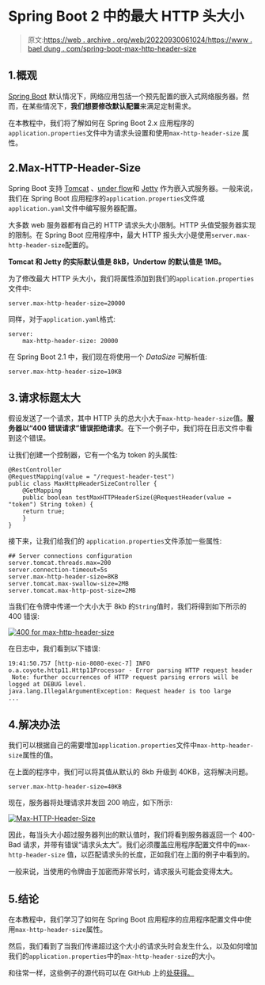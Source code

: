 # Spring Boot 2 中的最大 HTTP 头大小

> 原文:[https://web . archive . org/web/20220930061024/https://www . bael dung . com/spring-boot-max-http-header-size](https://web.archive.org/web/20220930061024/https://www.baeldung.com/spring-boot-max-http-header-size)

## 1.概观

[Spring Boot](/web/20220628055021/https://www.baeldung.com/spring-boot) 默认情况下，网络应用包括一个预先配置的嵌入式网络服务器。然而，在某些情况下，**我们想要修改默认配置**来满足定制需求。

在本教程中，我们将了解如何在 Spring Boot 2.x 应用程序的`application.properties`文件中为请求头设置和使用`max-http-header-size` 属性。

## 2.Max-HTTP-Header-Size

Spring Boot 支持 [Tomcat](/web/20220628055021/https://www.baeldung.com/tomcat) 、[under flow](/web/20220628055021/https://www.baeldung.com/jboss-undertow)和 [Jetty](/web/20220628055021/https://www.baeldung.com/jetty-embedded) 作为嵌入式服务器。一般来说，我们在 Spring Boot 应用程序的`application.properties`文件或`application.yaml`文件中编写服务器配置。

大多数 web 服务器都有自己的 HTTP 请求头大小限制。HTTP 头值受服务器实现的限制。在 Spring Boot 应用程序中，最大 HTTP 报头大小是使用`server.max-http-header-size`配置的。

**Tomcat 和 Jetty 的实际默认值是 8kB，Undertow 的默认值是 1MB。**

为了修改最大 HTTP 头大小，我们将属性添加到我们的`application.properties`文件中:

```
server.max-http-header-size=20000
```

同样，对于`application.yaml`格式:

```
server:
    max-http-header-size: 20000
```

在 Spring Boot 2.1 中，我们现在将使用一个 *DataSize* 可解析值:

```
server.max-http-header-size=10KB
```

## 3.请求标题太大

假设发送了一个请求，其中 HTTP 头的总大小大于`max-http-header-size`值。**服务器以“400 错误请求”错误拒绝请求**。在下一个例子中，我们将在日志文件中看到这个错误。

让我们创建一个控制器，它有一个名为 token 的头属性:

```
@RestController
@RequestMapping(value = "/request-header-test")
public class MaxHttpHeaderSizeController {
    @GetMapping
    public boolean testMaxHTTPHeaderSize(@RequestHeader(value = "token") String token) {
	return true;
    }
}
```

接下来，让我们给我们的 `application.properties`文件添加一些属性:

```
## Server connections configuration
server.tomcat.threads.max=200
server.connection-timeout=5s
server.max-http-header-size=8KB
server.tomcat.max-swallow-size=2MB
server.tomcat.max-http-post-size=2MB
```

当我们在令牌中传递一个大小大于 8kb 的`String`值时，我们将得到如下所示的 400 错误:

[![400 for max-http-header-size](../Images/27ed8c813a97903a41f98daedeabc666.png)](/web/20220628055021/https://www.baeldung.com/wp-content/uploads/2021/06/max-http-header-size.png)

在日志中，我们看到以下错误:

```
19:41:50.757 [http-nio-8080-exec-7] INFO  o.a.coyote.http11.Http11Processor - Error parsing HTTP request header
 Note: further occurrences of HTTP request parsing errors will be logged at DEBUG level.
java.lang.IllegalArgumentException: Request header is too large
...
```

## 4.解决办法

我们可以根据自己的需要增加`application.properties`文件中`max-http-header-size`属性的值。

在上面的程序中，我们可以将其值从默认的 8kb 升级到 40KB，这将解决问题。

`server.max-http-header-size=40KB`

现在，服务器将处理请求并发回 200 响应，如下所示:

[![Max-HTTP-Header-Size](../Images/b370fb4988af2fe8e23b4b3ab618c203.png)](/web/20220628055021/https://www.baeldung.com/wp-content/uploads/2021/06/request-header-test-200-response-1.png)

因此，每当头大小超过服务器列出的默认值时，我们将看到服务器返回一个 400-Bad 请求，并带有错误“请求头太大”。我们必须覆盖应用程序配置文件中的`max-http-header-size` 值，以匹配请求头的长度，正如我们在上面的例子中看到的。

一般来说，当使用的令牌由于加密而非常长时，请求报头可能会变得太大。

## 5.结论

在本教程中，我们学习了如何在 Spring Boot 应用程序的应用程序配置文件中使用`max-http-header-size`属性。

然后，我们看到了当我们传递超过这个大小的请求头时会发生什么，以及如何增加我们的`application.properties`中的`max-http-header-size`的大小。

和往常一样，这些例子的源代码可以在 GitHub 上的[处获得。](https://web.archive.org/web/20220628055021/https://github.com/eugenp/tutorials/tree/master/spring-boot-modules/spring-boot-runtime-2)